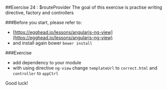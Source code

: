 ##Exercise 24 : $routeProvider
The goal of this exercise is practise writing directive, factory and controllers

###Before you start, please refer to:
* [https://egghead.io/lessons/angularjs-ng-view](https://egghead.io/lessons/angularjs-ng-view)
* and install again bower ```bower install```

###Exercise
* add dependency to your module
* with using directive ```ng-view``` change ```templateUrl``` to ```correct.html``` and ```controller``` to ```appCtrl```





Good luck!
